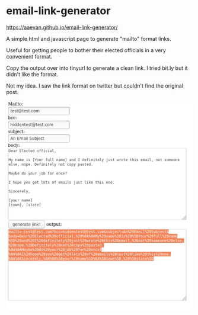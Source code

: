 # email-link-generator

https://aaevan.github.io/email-link-generator/

A simple html and javascript page to generate "mailto" format links.

Useful for getting people to bother their elected officials in a very convenient format.

Copy the output over into tinyurl to generate a clean link. I tried bit.ly but it didn't like the format.

Not my idea. I saw the link format on twitter but couldn't find the original post.

![](images/template-input.png)
